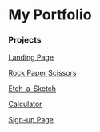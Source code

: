 # My Portfolio



### Projects

[Landing Page](https://mattaveli.github.io/landing-page-project/)

[Rock Paper Scissors](https://mattaveli.github.io/rock-paper-scissors/)

[Etch-a-Sketch](https://mattaveli.github.io/etch-a-sketch/)

[Calculator](https://mattaveli.github.io/calculator/)

[Sign-up Page](https://mattaveli.github.io/login-form/)

<!-- You can use the [editor on GitHub](https://github.com/Mattaveli/mattaveli.github.io/edit/main/index.md) to maintain and preview the content for your website in Markdown files.


### Markdown

Markdown is a lightweight and easy-to-use syntax for styling your writing. It includes conventions for

```markdown
Syntax highlighted code block

# Header 1
## Header 2
### Header 3

- Bulleted
- List

1. Numbered
2. List

**Bold** and _Italic_ and `Code` text

[Link](url) and ![Image](src)
```

For more details see [Basic writing and formatting syntax](https://docs.github.com/en/github/writing-on-github/getting-started-with-writing-and-formatting-on-github/basic-writing-and-formatting-syntax).

-->
